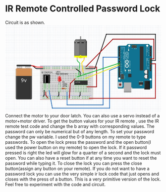 # IR Remote Controlled Password Lock
Circuit is as shown.
![Screenshot](irlockcircuit.jpg)
Connect the motor to your door latch. You can also use a servo instead of a motor+motor driver.
To get the button values for your IR remote , use the IR remote test code and change the b array with corresponding values.
The password can only be numerical but of any length. 
To set your password change the pw variable.
I used the 0-9 buttons on my remote to type passwords. To open the lock press the password and the open button(I used the power button on my remote) to open the lock. If it password pressed is right the led will glow for a quarter of a second and the lock must open. You can also have a reset button if at any time you want to reset the password while typing it.
To close the lock you can press the close button(assign any button on your remote).
If you do not want to have a password lock you can use the very simple ir lock code that just opens and closes with the press of a button.
This is a very primitive version of the lock. Feel free to experiment with the code and circuit.
